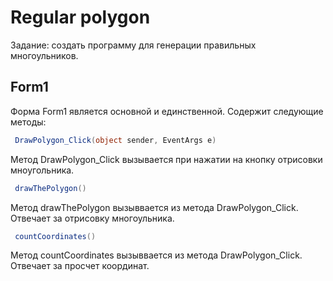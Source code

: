 # Regular polygon

Задание: создать программу для генерации правильных многоульников.

## Form1 
Форма Form1 является основной и единственной.
Содержит следующие методы:

```c#
 DrawPolygon_Click(object sender, EventArgs e) 
```
 Метод DrawPolygon_Click вызывается при нажатии на кнопку отрисовки мноугольника.
```c#
 drawThePolygon()
```
 Метод drawThePolygon вызыввается из метода DrawPolygon_Click. Отвечает за отрисовку многоульника.
```c#
 countCoordinates()
```
 Метод countCoordinates вызыввается из метода DrawPolygon_Click. Отвечает за просчет координат.